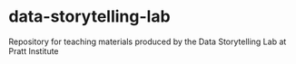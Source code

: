 # data-storytelling-lab
Repository for teaching materials produced by the Data Storytelling Lab at Pratt Institute
